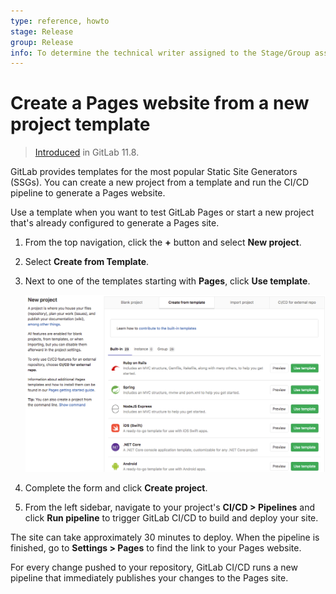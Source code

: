 ```yaml
---
type: reference, howto
stage: Release
group: Release
info: To determine the technical writer assigned to the Stage/Group associated with this page, see https://about.gitlab.com/handbook/engineering/ux/technical-writing/#designated-technical-writers
---
```


# Create a Pages website from a new project template

> [Introduced](https://gitlab.com/gitlab-org/gitlab-foss/-/issues/47857) in GitLab 11.8.

GitLab provides templates for the most popular Static Site Generators (SSGs).
You can create a new project from a template and run the CI/CD pipeline to generate a Pages website.

Use a template when you want to test GitLab Pages or start a new project that's already
configured to generate a Pages site.

1. From the top navigation, click the **+** button and select **New project**.
1. Select **Create from Template**.
1. Next to one of the templates starting with **Pages**, click **Use template**.

   ![Project templates for Pages](../img/pages_project_templates_v13_1.png)

1. Complete the form and click **Create project**.
1. From the left sidebar, navigate to your project's **CI/CD > Pipelines**
   and click **Run pipeline** to trigger GitLab CI/CD to build and deploy your
   site.

The site can take approximately 30 minutes to deploy.
When the pipeline is finished, go to **Settings > Pages** to find the link to
your Pages website.

For every change pushed to your repository, GitLab CI/CD runs a new pipeline
that immediately publishes your changes to the Pages site.
